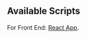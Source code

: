 ## Available Scripts

For Front End: [React App](https://github.com/alaminstore/react-authentication-authorization).




